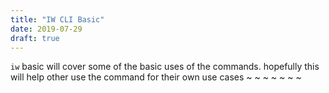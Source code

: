 ```yaml
---
title: "IW CLI Basic"
date: 2019-07-29
draft: true
---
```


`iw` basic will cover some of the basic uses of the commands. hopefully this will help other use the command for their own use cases
~
~
~
~
~
~
~


